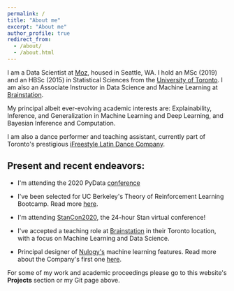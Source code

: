 ```yaml
---
permalink: /
title: "About me"
excerpt: "About me"
author_profile: true
redirect_from:
  - /about/
  - /about.html
---
```


I am a Data Scientist at [Moz](https://moz.com/), housed in Seattle, WA. I hold an MSc (2019) and an HBSc (2015) in Statistical Sciences from the [University of Toronto](https://www.utoronto.ca/). I am also an Associate Instructor in Data Science and Machine Learning at [Brainstation](https://brainstation.io/).

My principal albeit ever-evolving academic interests are: Explainability, Inference, and Generalization in Machine Learning and Deep Learning, and Bayesian Inference and Computation.

I am also a dance performer and teaching assistant, currently part of Toronto's prestigious [iFreestyle Latin Dance Company](http://www.ifreestyle.ca/).

Present and recent endeavors:
---

* I'm attending the 2020 PyData [conference](https://global.pydata.org/)

* I've been selected for UC Berkeley's Theory of Reinforcement Learning Bootcamp. Read more [here](https://simons.berkeley.edu/workshops/rl-2020-bc).

* I'm attending [StanCon2020](https://www.stancon.mc-stan.org/), the 24-hour Stan virtual conference!

* I've accepted a teaching role at [Brainstation](https://brainstation.io/) in their Toronto location, with a focus on Machine Learning and Data Science.

* Principal designer of [Nulogy's](https://nulogy.com/) machine learning features. Read more about the Company's first one [here](https://ca.finance.yahoo.com/news/nulogy-releases-first-ai-powered-160000637.html).

For some of my work and academic proceedings please go to this website's **Projects** section or my Git page above.

